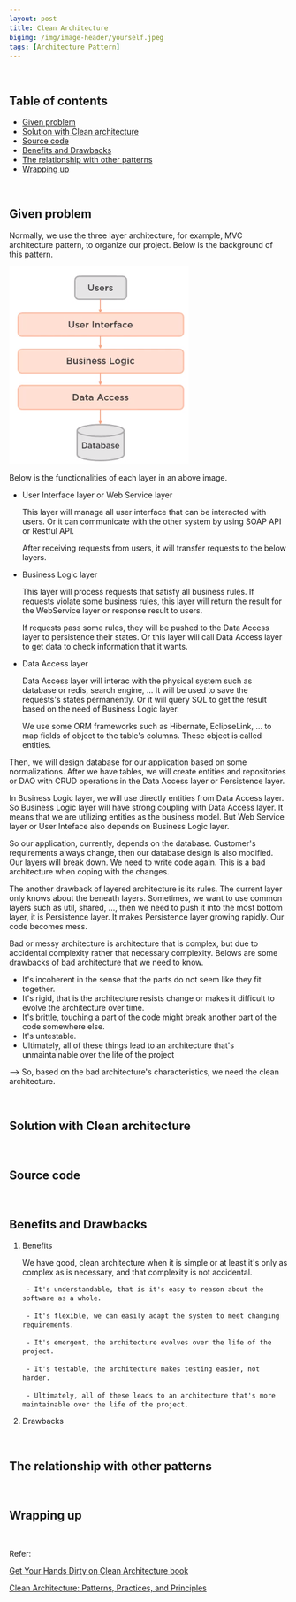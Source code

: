 ```yaml
---
layout: post
title: Clean Architecture
bigimg: /img/image-header/yourself.jpeg
tags: [Architecture Pattern]
---
```





<br>

## Table of contents
- [Given problem](#given-problem)
- [Solution with Clean architecture](#solution-with-clean-architecture)
- [Source code](#source-code)
- [Benefits and Drawbacks](#benefits-and-drawbacks)
- [The relationship with other patterns](#the-relationship-with-other-patterns)
- [Wrapping up](#wrapping-up)


<br>

## Given problem

Normally, we use the three layer architecture, for example, MVC architecture pattern, to organize our project. Below is the background of this pattern.

![](../img/Architecture-pattern/clean-architecture/software-architecture-definition.png)

Below is the functionalities of each layer in an above image.
- User Interface layer or Web Service layer

    This layer will manage all user interface that can be interacted with users. Or it can communicate with the other system by using SOAP API or Restful API.

    After receiving requests from users, it will transfer requests to the below layers.

- Business Logic layer

    This layer will process requests that satisfy all business rules. If requests violate some business rules, this layer will return the result for the WebService layer or response result to users.

    If requests pass some rules, they will be pushed to the Data Access layer to persistence their states. Or this layer will call Data Access layer to get data to check information that it wants.

- Data Access layer

    Data Access layer will interac with the physical system such as database or redis, search engine, ... It will be used to save the requests's states permanently. Or it will query SQL to get the result based on the need of Business Logic layer.

    We use some ORM frameworks such as Hibernate, EclipseLink, ... to map fields of object to the table's columns. These object is called entities.

Then, we will design database for our application based on some normalizations. After we have tables, we will create entities and repositories or DAO with CRUD operations in the Data Access layer or Persistence layer.

In Business Logic layer, we will use directly entities from Data Access layer. So Business Logic layer will have strong coupling with Data Access layer. It means that we are utilizing entities as the business model. But Web Service layer or User Inteface also depends on Business Logic layer.

So our application, currently, depends on the database. Customer's requirements always change, then our database design is also modified. Our layers will break down. We need to write code again. This is a bad architecture when coping with the changes.

The another drawback of layered architecture is its rules. The current layer only knows about the beneath layers. Sometimes, we want to use common layers such as util, shared, ..., then we need to push it into the most bottom layer, it is Persistence layer. It makes Persistence layer growing rapidly. Our code becomes mess.

Bad or messy architecture is architecture that is complex, but due to accidental complexity rather that necessary complexity. Belows are some drawbacks of bad architecture that we need to know.
- It's incoherent in the sense that the parts do not seem like they fit together.
- It's rigid, that is the architecture resists change or makes it difficult to evolve the architecture over time.
- It's brittle, touching a part of the code might break another part of the code somewhere else.
- It's untestable.
- Ultimately, all of these things lead to an architecture that's unmaintainable over the life of the project 

--> So, based on the bad architecture's characteristics, we need the clean architecture.

<br>

## Solution with Clean architecture




<br>

## Source code





<br>

## Benefits and Drawbacks

1. Benefits

    We have good, clean architecture when it is simple or at least it's only as complex as is necessary, and that complexity is not accidental.

        - It's understandable, that is it's easy to reason about the software as a whole.

        - It's flexible, we can easily adapt the system to meet changing requirements.

        - It's emergent, the architecture evolves over the life of the project.

        - It's testable, the architecture makes testing easier, not harder.

        - Ultimately, all of these leads to an architecture that's more maintainable over the life of the project.


2. Drawbacks


<br>

## The relationship with other patterns




<br>

## Wrapping up




<br>

Refer:

[Get Your Hands Dirty on Clean Architecture book](https://subscription.packtpub.com/book/programming/9781839211966)

[Clean Architecture: Patterns, Practices, and Principles](https://app.pluralsight.com/library/courses/clean-architecture-patterns-practices-principles/table-of-contents)